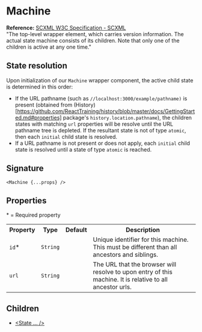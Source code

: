 # Machine
**Reference:** [SCXML W3C Specification - SCXML](https://www.w3.org/TR/scxml/#state)<br>
"The top-level wrapper element, which carries version information. The actual state machine consists of its children. Note that only one of the children is active at any one time."

## State resolution
Upon initialization of our `Machine` wrapper component, the active child state is determined in this order:
- If the URL pathname (such as `//localhost:3000/example/pathname)` is present (obtained from (History)[https://github.com/ReactTraining/history/blob/master/docs/GettingStarted.md#properties] package's `history.location.pathname`), the children states with matching `url` properties will be resolve until the URL pathname tree is depleted. If the resultant state is not of type `atomic`, then each `initial` child state is resolved.
- If a URL pathname is not present or does not apply, each `initial` child state is resolved until a state of type `atomic` is reached.

## Signature
`<Machine {...props} />`

## Properties
&ast; = Required property
<table>
    <tr>
        <th>Property</th>
        <th>Type</th>
        <th>Default</th>
        <th>Description</th>
    </tr>
    <tr>
        <td><code>id</code>*</td>
        <td><code>String</code></td>
        <td></td>
        <td>Unique identifier for this machine. This must be different than all ancestors and siblings.</td>
    </tr>
    <tr>
        <td><code>url</code></td>
        <td><code>String</code></td>
        <td></td>
        <td>The URL that the browser will resolve to upon entry of this machine. It is relative to all ancestor urls.</td>
    </tr>
</table>

## Children
- [<State ... />](./State.md)
